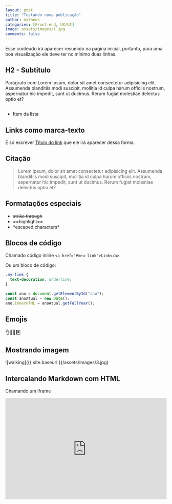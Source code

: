 ```yaml
---
layout: post
title: "Testando nova publicação"
author: matheus
categories: [Front-end, UX/UI]
image: assets/images/1.jpg
comments: false
---
```


Esse conteudo irá aparecer resumido na página inicial, portanto,
para uma boa visualização ele deve ter no mínimo duas linhas.

## H2 - Subtitulo

Parágrafo com Lorem ipsum, dolor sit amet consectetur adipisicing elit. Assumenda blanditiis modi suscipit, mollitia id culpa harum officiis nostrum, aspernatur hic impedit, sunt ut ducimus. Rerum fugiat molestiae delectus optio et?

##

- Item da lista

## Links como marca-texto

É só escrever [Título do link][link-variavel] que ele irá aparecer dessa forma.

[link-variavel]: https://matheuscostadesign.github.io/

## Citação

> Lorem ipsum, dolor sit amet consectetur adipisicing elit. Assumenda blanditiis modi suscipit, mollitia id culpa harum officiis nostrum, aspernatur hic impedit, sunt ut ducimus. Rerum fugiat molestiae delectus optio et?

## Formatações especiais

- ~~strike through~~
- ==highlight==
- \*escaped characters\*

## Blocos de código

Chamado código inline `<a href="#meu-link">Link</a>`.

Ou um bloco de código:

```css
.my-link {
  text-decoration: underline;
}
```

```js
const ano = document.getElementById("ano");
const anoAtual = new Date();
ano.innerHTML = anoAtual.getFullYear();
```

## Emojis

👌🙆‍♀️#️⃣

## Mostrando imagem

![walking]({{ site.baseurl }}/assets/images/3.jpg)

## Intercalando Markdown com HTML

Chamando um iframe

<p><iframe style="width:100%;" height="315" src="https://www.youtube.com/embed/Cniqsc9QfDo?rel=0&amp;showinfo=0" frameborder="0" allowfullscreen></iframe></p>
